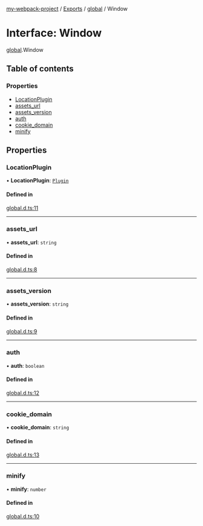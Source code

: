 [my-webpack-project](../README.md) / [Exports](../modules.md) / [global](../modules/global.md) / Window

# Interface: Window

[global](../modules/global.md).Window

## Table of contents

### Properties

- [LocationPlugin](global.Window.md#locationplugin)
- [assets\_url](global.Window.md#assets_url)
- [assets\_version](global.Window.md#assets_version)
- [auth](global.Window.md#auth)
- [cookie\_domain](global.Window.md#cookie_domain)
- [minify](global.Window.md#minify)

## Properties

### LocationPlugin

• **LocationPlugin**: [`Plugin`](interface_plugin.Plugin.md)

#### Defined in

[global.d.ts:11](https://github.com/hitendrarao/location/blob/56352cf/src/global.d.ts#L11)

___

### assets\_url

• **assets\_url**: `string`

#### Defined in

[global.d.ts:8](https://github.com/hitendrarao/location/blob/56352cf/src/global.d.ts#L8)

___

### assets\_version

• **assets\_version**: `string`

#### Defined in

[global.d.ts:9](https://github.com/hitendrarao/location/blob/56352cf/src/global.d.ts#L9)

___

### auth

• **auth**: `boolean`

#### Defined in

[global.d.ts:12](https://github.com/hitendrarao/location/blob/56352cf/src/global.d.ts#L12)

___

### cookie\_domain

• **cookie\_domain**: `string`

#### Defined in

[global.d.ts:13](https://github.com/hitendrarao/location/blob/56352cf/src/global.d.ts#L13)

___

### minify

• **minify**: `number`

#### Defined in

[global.d.ts:10](https://github.com/hitendrarao/location/blob/56352cf/src/global.d.ts#L10)
